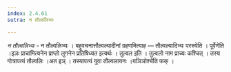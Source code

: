 ```yaml
---
index: 2.4.61
sutra: न तौल्वलिभ्यः

---
```

_न तौल्वलिभ्यः_ - न तौल्वलिभ्यः । बहुवचनात्तौल्वल्यादीनां ग्रहणमित्याह — तौल्वल्यादिभ्यः परस्येति । पूर्वेणेति ।इञः प्राचा॑मित्यनेन प्राप्तो लुगनेन प्रतिषिध्यत इत्यर्थः । तुल्वल इति । तुल्वलो नाम प्राच्यः कश्चित् । तस्य गोत्रापत्यं तौल्वलिः ।अत इञ् । तस्यापत्यं युवा तौल्वलायनः ।यञिञोश्चे॑ति फक् ।